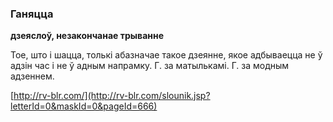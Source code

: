 ### Ганяцца
**дзеяслоў, незакончанае трыванне**

Тое, што і шацца, толькі абазначае такое дзеянне, якое адбываецца не ў адзін час і не ў адным напрамку. Г. за матылькамі. Г. за модным адзеннем.

<a rel="author">[http://rv-blr.com/](http://rv-blr.com/slounik.jsp?letterId=0&maskId=0&pageId=666)</a>
